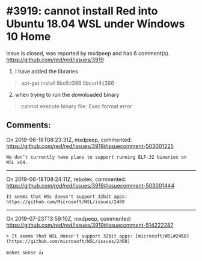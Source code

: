 
#3919: cannot install Red into Ubuntu 18.04 WSL under Windows 10 Home
================================================================================
Issue is closed, was reported by mxdpeep and has 6 comment(s).
<https://github.com/red/red/issues/3919>

1. I have added the libraries
> apt-get install libc6:i386 libcurl4:i386

2. when trying to run the downloaded binary
> cannot execute binary file: Exec format error



Comments:
--------------------------------------------------------------------------------

On 2019-06-18T08:23:31Z, mxdpeep, commented:
<https://github.com/red/red/issues/3919#issuecomment-503001225>

    We don’t currently have plans to support running ELF-32 binaries on WSL x64.
    

--------------------------------------------------------------------------------

On 2019-06-18T08:24:11Z, rebolek, commented:
<https://github.com/red/red/issues/3919#issuecomment-503001444>

    It seems that WSL doesn't support 32bit apps: https://github.com/Microsoft/WSL/issues/2468

--------------------------------------------------------------------------------

On 2019-07-23T13:59:10Z, mxdpeep, commented:
<https://github.com/red/red/issues/3919#issuecomment-514222287>

    > It seems that WSL doesn't support 32bit apps: [microsoft/WSL#2468](https://github.com/microsoft/WSL/issues/2468)
    
    makes sense 👍 

